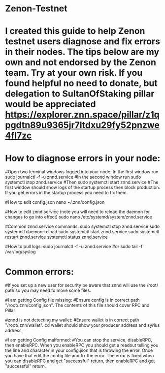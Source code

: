 # Zenon-Testnet

# I created this guide to help Zenon testnet users diagnose and fix errors in their nodes. The tips below are my own and not endorsed by the Zenon team. Try at your own risk. If you found helpful no need to donate, but delegation to SultanOfStaking pillar would be appreciated https://explorer.znn.space/pillar/z1qpgdtn89u9365jr7ltdxu29fy52pnzwe4fl7zc

# How to diagnose errors in your node:
#Open two terminal windows logged into your node. In the first window run 
sudo journalctl -f -u znnd.service
#In the second window run 
sudo systemctl stop znnd.service
#Then 
sudo systemctl start znnd.service
#The first window should show logs of the startup process then block production. If you get errors in the startup process you need to fix them.

#How to edit config.json
nano ~/.znn/config.json

#How to edit znnd.service (note you will need to reload the daemon for changes to go into effect)
sudo nano /etc/systemd/system/znnd.service

#Common znnd.service commands:
sudo systemctl stop znnd.service
sudo systemctl daemon-reload
sudo systemctl start znnd.service
sudo systemctl restart znnd.service
systemctl status znnd.service

#How to pull logs:
sudo journalctl -f -u znnd.service
#or
sudo tail -f /var/log/syslog

# Common errors:
#If you set up a new user for security be aware that znnd will use the /root/ path so you may need to move some files.

#I am getting Config file missing:
#Ensure config is in correct path "/root/.znn/config.json". The contents of this file should cover RPC and Pillar

#znnd is not detecting my wallet:
#Ensure wallet is in correct path "/root/.znn/wallet". cd wallet should show your producer address and syrius address

#I am getting Config malformed:
#You can stop the service, disableRPC, then enableRPC. When you enableRPC you should get a readout telling you the line and character in your config.json that is throwing the error. Once you have that edit the config file and fix the error. The error is fixed when you can disableRPC and get "successful" return, then enableRPC and get "successful" return.
